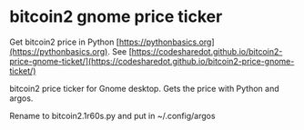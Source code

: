 # bitcoin2 gnome price ticker

Get bitcoin2 price in Python [https://pythonbasics.org](https://pythonbasics.org).
See [https://codesharedot.github.io/bitcoin2-price-gnome-ticket/](https://codesharedot.github.io/bitcoin2-price-gnome-ticket/)

bitcoin2 price ticker for Gnome desktop. Gets the price with Python and argos.

Rename to bitcoin2.1r60s.py and put in ~/.config/argos
